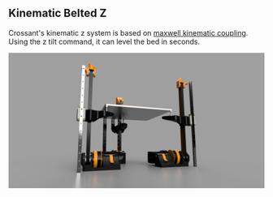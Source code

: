## Kinematic Belted Z 
Crossant's kinematic z system is based on [maxwell kinematic coupling](https://en.wikipedia.org/wiki/Kinematic_coupling#Maxwell_coupling). Using the z tilt command, it can level the bed in seconds.

![image](../../../../assets/beltedz.png)
